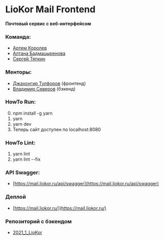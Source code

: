 # LioKor Mail Frontend

**Почтовый сервис с веб-интерфейсом**

### Команда:
* [Артем Королев](https://github.com/KoroLion)
* [Алтана Бадмацыренова](https://github.com/altanab)
* [Сергей Тяпкин](https://github.com/SergTyapkin)

### Менторы:
* [Джахонгир Тулфоров](https://github.com/bin-umar) (фронтенд)
* [Владимир Северов](https://github.com/hackallcode) (бэкенд)

### HowTo Run:
0. npm install -g yarn
1. yarn
2. yarn dev
3. Теперь сайт доступен по localhost:8080

### HowTo Lint:
1. yarn lint
2. yarn lint --fix

### API Swagger:
* [https://mail.liokor.ru/api/swagger](https://mail.liokor.ru/api/swagger)

### Деплой
* [https://mail.liokor.ru/](https://mail.liokor.ru/)

### Репозиторий с бэкендом
* [2021_1_LioKor](https://github.com/go-park-mail-ru/2021_1_LioKor)
